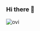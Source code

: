 ### Hi there 👋

<img src="https://github-readme-stats.vercel.app/api/top-langs?username=TheRealJoelmatic&show_icons=true&locale=en&layout=compact&theme=chartreuse-dark" alt="ovi" />

